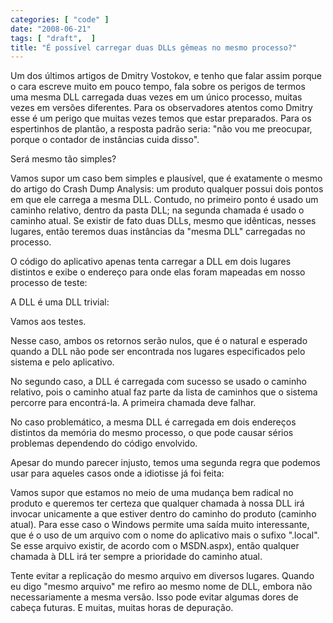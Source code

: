 ```yaml
---
categories: [ "code" ]
date: "2008-06-21"
tags: [ "draft",  ]
title: "É possível carregar duas DLLs gêmeas no mesmo processo?"
---
```

Um dos últimos artigos de Dmitry Vostokov, e tenho que falar assim porque o cara escreve muito em pouco tempo, fala sobre os perigos de termos uma mesma DLL carregada duas vezes em um único processo, muitas vezes em versões diferentes. Para os observadores atentos como Dmitry esse é um perigo que muitas vezes temos que estar preparados. Para os espertinhos de plantão, a resposta padrão seria: "não vou me preocupar, porque o contador de instâncias cuida disso".

Será mesmo tão simples?

Vamos supor um caso bem simples e plausível, que é exatamente o mesmo do artigo do Crash Dump Analysis: um produto qualquer possui dois pontos em que ele carrega a mesma DLL. Contudo, no primeiro ponto é usado um caminho relativo, dentro da pasta DLL; na segunda chamada é usado o caminho atual. Se existir de fato duas DLLs, mesmo que idênticas, nesses lugares, então teremos duas instâncias da "mesma DLL" carregadas no processo.

O código do aplicativo apenas tenta carregar a DLL em dois lugares distintos e exibe o endereço para onde elas foram mapeadas em nosso processo de teste:


A DLL é uma DLL trivial:


Vamos aos testes.

Nesse caso, ambos os retornos serão nulos, que é o natural e esperado quando a DLL não pode ser encontrada nos lugares especificados pelo sistema e pelo aplicativo.


No segundo caso, a DLL é carregada com sucesso se usado o caminho relativo, pois o caminho atual faz parte da lista de caminhos que o sistema percorre para encontrá-la. A primeira chamada deve falhar.


No caso problemático, a mesma DLL é carregada em dois endereços distintos da memória do mesmo processo, o que pode causar sérios problemas dependendo do código envolvido.


Apesar do mundo parecer injusto, temos uma segunda regra que podemos usar para aqueles casos onde a idiotisse já foi feita:

Vamos supor que estamos no meio de uma mudança bem radical no produto e queremos ter certeza que qualquer chamada à nossa DLL irá invocar unicamente a que estiver dentro do caminho do produto (caminho atual). Para esse caso o Windows permite uma saída muito interessante, que é o uso de um arquivo com o nome do aplicativo mais o sufixo ".local". Se esse arquivo existir, de acordo com o MSDN.aspx), então qualquer chamada à DLL irá ter sempre a prioridade do caminho atual.


Tente evitar a replicação do mesmo arquivo em diversos lugares. Quando eu digo "mesmo arquivo" me refiro ao mesmo nome de DLL, embora não necessariamente a mesma versão. Isso pode evitar algumas dores de cabeça futuras. E muitas, muitas horas de depuração.
